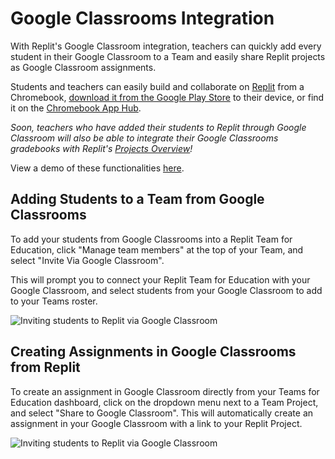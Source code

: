 # Google Classrooms Integration 

With Replit's Google Classroom integration, teachers can quickly add every student in their Google Classroom to a Team and easily share Replit projects as Google Classroom assignments.

Students and teachers can easily build and collaborate on [Replit](https://replit.com/) from a Chromebook, [download it from the Google Play Store](https://play.google.com/store/apps/details?id=com.replit.twa) to their device, or find it on the [Chromebook App Hub](https://chromebookapphub.withgoogle.com/apps/replit-teams-for-education). 

*Soon, teachers who have added their students to Replit through Google Classroom will also be able to integrate their Google Classrooms gradebooks with Replit's [Projects Overview](/teams-edu/reviewing-submissions)!* 

View a demo of these functionalities [here](https://www.loom.com/share/e2bb4abf6ad84fa28e19859d1089354f). 

## Adding Students to a Team from Google Classrooms
To add your students from Google Classrooms into a Replit Team for Education, click "Manage team members" at the top of your Team, and select "Invite Via Google Classroom".

This will prompt you to connect your Replit Team for Education with your Google Classroom, and select students from your Google Classroom to add to your Teams roster. 

![Inviting students to Replit via Google Classroom](/images/teamsForEducation/invite_via_gc.png)

## Creating Assignments in Google Classrooms from Replit 

To create an assignment in Google Classroom directly from your Teams for Education dashboard, click on the dropdown menu next to a Team Project, and select "Share to Google Classroom". This will automatically create an assignment in your Google Classroom with a link to your Replit Project. 

![Inviting students to Replit via Google Classroom](/images/teamsForEducation/create_assignment_gc.png)
